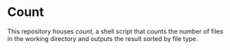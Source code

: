 # Count

This repository houses *count*, a shell script that counts the number of files in the working directory and outputs the result sorted by file type. 
